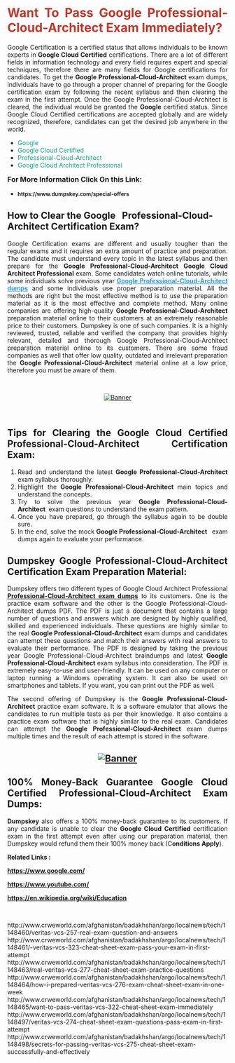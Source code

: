 <h1 style="text-align: justify;"><span style="color:#c0392b;"><strong>Want To Pass Google Professional-Cloud-Architect Exam Immediately?</strong></span></h1>

<p style="text-align: justify;">Google Certification is a certified status that allows individuals to be known experts in<strong> Google Cloud Certified</strong> certifications. There are a lot of different fields in information technology and every field requires expert and special techniques, therefore there are many fields for Google certifications for candidates. To get the <strong>Google Professional-Cloud-Architect </strong>exam dumps, individuals have to go through a proper channel of preparing for the Google certification exam by following the recent syllabus and then clearing the exam in the first attempt. Once the Google Professional-Cloud-Architect is cleared, the individual would be granted the <strong>Google</strong> certified status. Since Google Cloud Certified certifications are accepted globally and are widely recognized, therefore, candidates can get the desired job anywhere in the world.</p>

<ul>
	<li style="text-align: justify;"><span style="color:#16a085;">Google</span></li>
	<li style="text-align: justify;"><span style="color:#16a085;">Google Cloud Certified  </span></li>
	<li style="text-align: justify;"><span style="color:#16a085;">Professional-Cloud-Architect</span></li>
	<li style="text-align: justify;"><span style="color:#16a085;">Google Cloud Architect Professional</span></li>
</ul>

<p style="text-align: justify;"><span style="font-size:16px;"><strong>For More Information Click On this Link:</strong></span></p>

<ul>
	<li style="text-align: justify;"><span style="font-size:12px;"><strong>https://www.dumpskey.com/special-offers</strong></span></li>
</ul>

<h2><strong>How to Clear the Google   Professional-Cloud-Architect Certification Exam?</strong></h2>

<p style="text-align: justify;">Google Certification exams are different and usually tougher than the regular exams and it requires an extra amount of practice and preparation. The candidate must understand every topic in the latest syllabus and then prepare for the <strong>Google Professional-Cloud-Architect Google Cloud Architect Professional</strong> exam. Some candidates watch online tutorials, while some individuals solve previous year <a href="https://www.dumpskey.com/google/google-professional-cloud-architect-exam-braindumps"><span style="color:#3498db;"><u><strong>Google Professional-Cloud-Architect dumps</strong></u></span></a> and some individuals use proper preparation material. All the methods are right but the most effective method is to use the preparation material as it is the most effective and complete method. Many online companies are offering high-quality <strong>Google Professional-Cloud-Architect </strong>preparation material online to their customers at an extremely reasonable price to their customers. Dumpskey is one of such companies. It is a highly reviewed, trusted, reliable and verified the company that provides highly relevant, detailed and thorough Google Professional-Cloud-Architect preparation material online to its customers. There are some fraud companies as well that offer low quality, outdated and irrelevant preparation the <strong>Google Professional-Cloud-Architect </strong>material online at a low price, therefore you must be aware of them.</p>

<p style="text-align: justify;"> </p>

<p style="text-align: center;"><a href="https://www.dumpskey.com/google/google-professional-cloud-architect-exam-braindumps"><img src="http://soperdoper.com/search_portal/uploads/general_banners/1562740316_Untitled_Linked_Comp_01.gif" alt="Banner"/></a></p>

<p style="text-align: center;"> </p>

<h2 style="text-align: justify;"><strong>Tips for Clearing the Google Cloud Certified Professional-Cloud-Architect Certification Exam:</strong></h2>

<ol>
	<li style="text-align: justify;">Read and understand the latest <strong>Google Professional-Cloud-Architect </strong>exam syllabus thoroughly.</li>
	<li style="text-align: justify;">Highlight the<strong> Google Professional-Cloud-Architect </strong>main topics and understand the concepts.</li>
	<li style="text-align: justify;">Try to solve the previous year <strong>Google Professional-Cloud-Architect </strong> exam questions to understand the exam pattern.</li>
	<li style="text-align: justify;">Once you have prepared, go through the syllabus again to be double sure.</li>
	<li style="text-align: justify;">In the end, solve the mock <strong>Google Professional-Cloud-Architect  </strong> exam dumps again to evaluate your performance.</li>
</ol>

<h2 style="text-align: justify;"><strong>Dumpskey Google Professional-Cloud-Architect Certification Exam Preparation Material:</strong></h2>

<p style="text-align: justify;">Dumpskey offers two different types of Google Cloud Architect Professional <strong><a href="https://www.dumpskey.com/google/google-professional-cloud-architect-exam-braindumps">Professional-Cloud-Architect exam dumps</a></strong> to its customers. One is the practice exam software and the other is the Google Professional-Cloud-Architect dumps PDF. The PDF is just a document that contains a large number of questions and answers which are designed by highly qualified, skilled and experienced individuals. These questions are highly similar to the real <strong>Google Professional-Cloud-Architect</strong> exam dumps and candidates can attempt these questions and match their answers with real answers to evaluate their performance. The PDF is designed by taking the previous year Google Professional-Cloud-Architect braindumps and latest <strong>Google Professional-Cloud-Architect </strong>exam syllabus into consideration. The PDF is extremely easy-to-use and user-friendly. It can be used on any computer or laptop running a Windows operating system. It can also be used on smartphones and tablets. If you want, you can print out the PDF as well.</p>

<p style="text-align: justify;">The second offering of Dumpskey is the<strong> Google Professional-Cloud-Architect</strong> practice exam software. It is a software emulator that allows the candidates to run multiple tests as per their knowledge. It also contains a practice exam software that is highly similar to the real exam. Candidates can attempt the<strong> Google Professional-Cloud-Architect</strong> exam dumps multiple times and the result of each attempt is stored in the software.</p>

<h2 style="text-align: center;"><a href="https://www.dumpskey.com/google/google-professional-cloud-architect-exam-braindumps"><img src="http://soperdoper.com/search_portal/uploads/general_banners/1562743625_8ppZk49y_HM0oke96j0cic4OdOo.jpg" alt="Banner"/></a></h2>

<h2 style="text-align: justify;"><strong>100% Money-Back Guarantee Google Cloud Certified Professional-Cloud-Architect Exam Dumps:</strong></h2>

<p style="text-align: justify;"><strong>Dumpskey </strong>also offers a 100% money-back guarantee to its customers. If any candidate is unable to clear the <strong>Google Cloud Certified </strong>certification exam in the first attempt even after using our preparation material, then Dumpskey would refund them their 100% money back (C<strong>onditions Apply</strong>).</p>

<p style="text-align: justify;"><strong>Related Links :</strong></p>

<p><a href="https://www.google.com/" rel="noopener noreferrer" target="_blank"><strong>https://www.google.com/</strong></a></p>

<p><a href="https://www.youtube.com/" rel="noopener noreferrer" target="_blank"><strong>https://www.youtube.com/</strong></a></p>

<p><a href="https://en.wikipedia.org/wiki/Education" rel="noopener noreferrer" target="_blank"><strong>https://en.wikipedia.org/wiki/Education</strong></a></p>

<p> </p>
http://www.crweworld.com/afghanistan/badakhshan/argo/localnews/tech/1148460/veritas-vcs-257-real-exam-question-and-answers
http://www.crweworld.com/afghanistan/badakhshan/argo/localnews/tech/1148461/-veritas-vcs-323-cheat-sheet-exam-pass-your-exam-in-first-attempt
http://www.crweworld.com/afghanistan/badakhshan/argo/localnews/tech/1148463/real-veritas-vcs-277-cheat-sheet-exam-practice-questions
http://www.crweworld.com/afghanistan/badakhshan/argo/localnews/tech/1148464/how-i-prepared-veritas-vcs-276-exam-cheat-sheet-exam-in-one-week
http://www.crweworld.com/afghanistan/badakhshan/argo/localnews/tech/1148465/want-to-pass-veritas-vcs-322-cheat-sheet-exam-immediately
http://www.crweworld.com/afghanistan/badakhshan/argo/localnews/tech/1148497/veritas-vcs-274-cheat-sheet-exam-questions-pass-exam-in-first-attempt
http://www.crweworld.com/afghanistan/badakhshan/argo/localnews/tech/1148498/secrets-for-passing-veritas-vcs-275-cheat-sheet-exam-successfully-and-effectively
